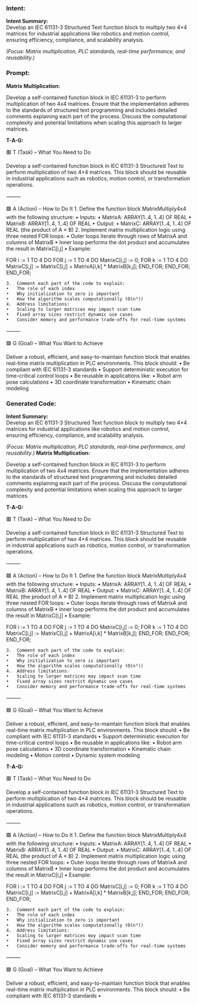 ### Intent:
**Intent Summary:**  
Develop an IEC 61131-3 Structured Text function block to multiply two 4×4 matrices for industrial applications like robotics and motion control, ensuring efficiency, compliance, and scalability analysis.  

*(Focus: Matrix multiplication, PLC standards, real-time performance, and reusability.)*

### Prompt:
**Matrix Multiplication:**

Develop a self-contained function block in IEC 61131-3 to perform multiplication of two 4x4 matrices. Ensure that the implementation adheres to the standards of structured text programming and includes detailed comments explaining each part of the process. Discuss the computational complexity and potential limitations when scaling this approach to larger matrices.

**T-A-G:**

🟥 T (Task) – What You Need to Do

Develop a self-contained function block in IEC 61131-3 Structured Text to perform multiplication of two 4×4 matrices. This block should be reusable in industrial applications such as robotics, motion control, or transformation operations.

⸻

🟩 A (Action) – How to Do It
	1.	Define the function block MatrixMultiply4x4 with the following structure:
	•	Inputs:
	•	MatrixA: ARRAY[1..4, 1..4] OF REAL
	•	MatrixB: ARRAY[1..4, 1..4] OF REAL
	•	Output:
	•	MatrixC: ARRAY[1..4, 1..4] OF REAL (the product of A × B)
	2.	Implement matrix multiplication logic using three nested FOR loops:
	•	Outer loops iterate through rows of MatrixA and columns of MatrixB
	•	Inner loop performs the dot product and accumulates the result in MatrixC[i,j]
	•	Example:
 
 FOR i := 1 TO 4 DO
    FOR j := 1 TO 4 DO
        MatrixC[i,j] := 0;
        FOR k := 1 TO 4 DO
            MatrixC[i,j] := MatrixC[i,j] + MatrixA[i,k] * MatrixB[k,j];
        END_FOR;
    END_FOR;
END_FOR;

	3.	Comment each part of the code to explain:
	•	The role of each index
	•	Why initialization to zero is important
	•	How the algorithm scales computationally (O(n³))
	4.	Address limitations:
	•	Scaling to larger matrices may impact scan time
	•	Fixed array sizes restrict dynamic use cases
	•	Consider memory and performance trade-offs for real-time systems

⸻

🟦 G (Goal) – What You Want to Achieve

Deliver a robust, efficient, and easy-to-maintain function block that enables real-time matrix multiplication in PLC environments. This block should:
	•	Be compliant with IEC 61131-3 standards
	•	Support deterministic execution for time-critical control loops
	•	Be reusable in applications like:
	•	Robot arm pose calculations
	•	3D coordinate transformation
	•	Kinematic chain modeling

### Generated Code:
**Intent Summary:**  
Develop an IEC 61131-3 Structured Text function block to multiply two 4×4 matrices for industrial applications like robotics and motion control, ensuring efficiency, compliance, and scalability analysis.  

*(Focus: Matrix multiplication, PLC standards, real-time performance, and reusability.)*
**Matrix Multiplication:**

Develop a self-contained function block in IEC 61131-3 to perform multiplication of two 4x4 matrices. Ensure that the implementation adheres to the standards of structured text programming and includes detailed comments explaining each part of the process. Discuss the computational complexity and potential limitations when scaling this approach to larger matrices.

**T-A-G:**

🟥 T (Task) – What You Need to Do

Develop a self-contained function block in IEC 61131-3 Structured Text to perform multiplication of two 4×4 matrices. This block should be reusable in industrial applications such as robotics, motion control, or transformation operations.

⸻

🟩 A (Action) – How to Do It
	1.	Define the function block MatrixMultiply4x4 with the following structure:
	•	Inputs:
	•	MatrixA: ARRAY[1..4, 1..4] OF REAL
	•	MatrixB: ARRAY[1..4, 1..4] OF REAL
	•	Output:
	•	MatrixC: ARRAY[1..4, 1..4] OF REAL (the product of A × B)
	2.	Implement matrix multiplication logic using three nested FOR loops:
	•	Outer loops iterate through rows of MatrixA and columns of MatrixB
	•	Inner loop performs the dot product and accumulates the result in MatrixC[i,j]
	•	Example:
 
 FOR i := 1 TO 4 DO
    FOR j := 1 TO 4 DO
        MatrixC[i,j] := 0;
        FOR k := 1 TO 4 DO
            MatrixC[i,j] := MatrixC[i,j] + MatrixA[i,k] * MatrixB[k,j];
        END_FOR;
    END_FOR;
END_FOR;

	3.	Comment each part of the code to explain:
	•	The role of each index
	•	Why initialization to zero is important
	•	How the algorithm scales computationally (O(n³))
	4.	Address limitations:
	•	Scaling to larger matrices may impact scan time
	•	Fixed array sizes restrict dynamic use cases
	•	Consider memory and performance trade-offs for real-time systems

⸻

🟦 G (Goal) – What You Want to Achieve

Deliver a robust, efficient, and easy-to-maintain function block that enables real-time matrix multiplication in PLC environments. This block should:
	•	Be compliant with IEC 61131-3 standards
	•	Support deterministic execution for time-critical control loops
	•	Be reusable in applications like:
	•	Robot arm pose calculations
	•	3D coordinate transformation
	•	Kinematic chain modeling
	•	Motion control
	•	Dynamic system modeling

**T-A-G:**

🟥 T (Task) – What You Need to Do

Develop a self-contained function block in IEC 61131-3 Structured Text to perform multiplication of two 4×4 matrices. This block should be reusable in industrial applications such as robotics, motion control, or transformation operations.

⸻

🟩 A (Action) – How to Do It
	1.	Define the function block MatrixMultiply4x4 with the following structure:
	•	Inputs:
	•	MatrixA: ARRAY[1..4, 1..4] OF REAL
	•	MatrixB: ARRAY[1..4, 1..4] OF REAL
	•	Output:
	•	MatrixC: ARRAY[1..4, 1..4] OF REAL (the product of A × B)
	2.	Implement matrix multiplication logic using three nested FOR loops:
	•	Outer loops iterate through rows of MatrixA and columns of MatrixB
	•	Inner loop performs the dot product and accumulates the result in MatrixC[i,j]
	•	Example:
 
 FOR i := 1 TO 4 DO
    FOR j := 1 TO 4 DO
        MatrixC[i,j] := 0;
        FOR k := 1 TO 4 DO
            MatrixC[i,j] := MatrixC[i,j] + MatrixA[i,k] * MatrixB[k,j];
        END_FOR;
    END_FOR;
END_FOR;

	3.	Comment each part of the code to explain:
	•	The role of each index
	•	Why initialization to zero is important
	•	How the algorithm scales computationally (O(n³))
	4.	Address limitations:
	•	Scaling to larger matrices may impact scan time
	•	Fixed array sizes restrict dynamic use cases
	•	Consider memory and performance trade-offs for real-time systems

⸻

🟦 G (Goal) – What You Want to Achieve

Deliver a robust, efficient, and easy-to-maintain function block that enables real-time matrix multiplication in PLC environments. This block should:
	•	Be compliant with IEC 61131-3 standards
	•
